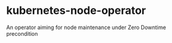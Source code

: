 # kubernetes-node-operator
An operator aiming for node maintenance under Zero Downtime precondition
